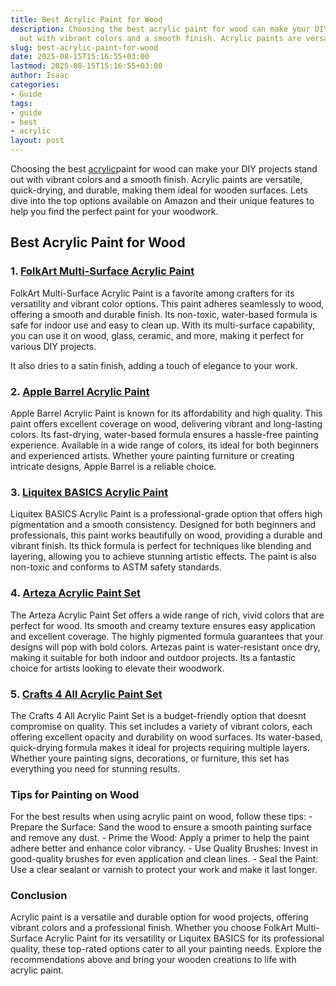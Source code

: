 ```yaml
---
title: Best Acrylic Paint for Wood
description: Choosing the best acrylic paint for wood can make your DIY projects stand
  out with vibrant colors and a smooth finish. Acrylic paints are versatile,...
slug: best-acrylic-paint-for-wood
date: 2025-08-15T15:16:55+03:00
lastmod: 2025-08-15T15:16:55+03:00
author: Isaac
categories:
- Guide
tags:
- guide
- best
- acrylic
layout: post
---
```

Choosing the best [acrylic](https://pestpolicy.com/best-acrylic-paint-for-canvas/)paint for wood can make your DIY projects stand out with vibrant colors and a smooth finish. Acrylic paints are versatile, quick-drying, and durable, making them ideal for wooden surfaces. Lets dive into the top options available on Amazon and their unique features to help you find the perfect paint for your woodwork.

##  Best Acrylic Paint for Wood

### 1. [FolkArt Multi-Surface Acrylic Paint](https://www.amazon.com/dp/B005FQJSWK?tag=p-policy-20)

FolkArt Multi-Surface Acrylic Paint is a favorite among crafters for its versatility and vibrant color options. This paint adheres seamlessly to wood, offering a smooth and durable finish. Its non-toxic, water-based formula is safe for indoor use and easy to clean up. With its multi-surface capability, you can use it on wood, glass, ceramic, and more, making it perfect for various DIY projects.

It also dries to a satin finish, adding a touch of elegance to your work.

### 2. [Apple Barrel Acrylic Paint](https://www.amazon.com/dp/B071WZ4S3L?tag=p-policy-20)

Apple Barrel Acrylic Paint is known for its affordability and high quality. This paint offers excellent coverage on wood, delivering vibrant and long-lasting colors. Its fast-drying, water-based formula ensures a hassle-free painting experience. Available in a wide range of colors, its ideal for both beginners and experienced artists. Whether youre painting furniture or creating intricate designs, Apple Barrel is a reliable choice.

### 3. [Liquitex BASICS Acrylic Paint](https://www.amazon.com/dp/B000KNJIQC?tag=p-policy-20)

Liquitex BASICS Acrylic Paint is a professional-grade option that offers high pigmentation and a smooth consistency. Designed for both beginners and professionals, this paint works beautifully on wood, providing a durable and vibrant finish. Its thick formula is perfect for techniques like blending and layering, allowing you to achieve stunning artistic effects. The paint is also non-toxic and conforms to ASTM safety standards.

### 4. [Arteza Acrylic Paint Set](https://www.amazon.com/dp/B000BMUAYG?tag=p-policy-20)

The Arteza Acrylic Paint Set offers a wide range of rich, vivid colors that are perfect for wood. Its smooth and creamy texture ensures easy application and excellent coverage. The highly pigmented formula guarantees that your designs will pop with bold colors. Artezas paint is water-resistant once dry, making it suitable for both indoor and outdoor projects. Its a fantastic choice for artists looking to elevate their woodwork.

### 5. [Crafts 4 All Acrylic Paint Set](https://www.amazon.com/dp/B0721MP41Y?tag=p-policy-20)

The Crafts 4 All Acrylic Paint Set is a budget-friendly option that doesnt compromise on quality. This set includes a variety of vibrant colors, each offering excellent opacity and durability on wood surfaces. Its water-based, quick-drying formula makes it ideal for projects requiring multiple layers. Whether youre painting signs, decorations, or furniture, this set has everything you need for stunning results.

###  Tips for Painting on Wood

For the best results when using acrylic paint on wood, follow these tips: - Prepare the Surface: Sand the wood to ensure a smooth painting surface and remove any dust. - Prime the Wood: Apply a primer to help the paint adhere better and enhance color vibrancy. - Use Quality Brushes: Invest in good-quality brushes for even application and clean lines. - Seal the Paint: Use a clear sealant or varnish to protect your work and make it last longer.

###  Conclusion

Acrylic paint is a versatile and durable option for wood projects, offering vibrant colors and a professional finish. Whether you choose FolkArt Multi-Surface Acrylic Paint for its versatility or Liquitex BASICS for its professional quality, these top-rated options cater to all your painting needs. Explore the recommendations above and bring your wooden creations to life with acrylic paint.
